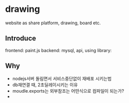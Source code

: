 # drawing
website as share platform, drawing, board etc.

## Introduce
frontend: paint.js
backend: mysql, api, 
using library: 

## Why
- nodejs서버 돌림면서 서비스중단없이 재배포 시키는법
- db재연결 때, 2초딜레이시키는 이유
- moudle.exports는 외부참조는 어떤식으로 컴파일이 되는가?
- 